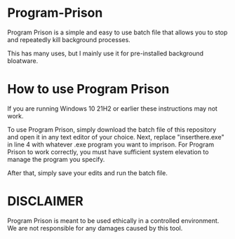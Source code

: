 # Program-Prison
Program Prison is a simple and easy to use batch file that allows you to stop and repeatedly kill background processes.

This has many uses, but I mainly use it for pre-installed background bloatware.

# How to use Program Prison
If you are running Windows 10 21H2 or earlier these instructions may not work.

To use Program Prison, simply download the batch file of this repository and open it in any text editor of your choice. Next, replace "inserthere.exe" in line 4 with whatever .exe program you want to imprison. For Program Prison to work correctly, you must have sufficient system elevation to manage the program you specify.

After that, simply save your edits and run the batch file.

# DISCLAIMER
Program Prison is meant to be used ethically in a controlled environment. We are not responsible for any damages caused by this tool.
